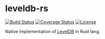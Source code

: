 # leveldb-rs

[![Build Status](https://travis-ci.org/sunchao/leveldb-rs.svg?branch=master)](https://travis-ci.org/sunchao/leveldb-rs)
[![Coverage Status](https://coveralls.io/repos/github/sunchao/leveldb-rs/badge.svg?branch=master)](https://coveralls.io/github/sunchao/leveldb-rs?branch=master)
[![License](https://img.shields.io/badge/License-Apache%202.0-blue.svg)](https://opensource.org/licenses/Apache-2.0)

Native implementation of [LevelDB](https://github.com/google/leveldb) in
Rust lang.
